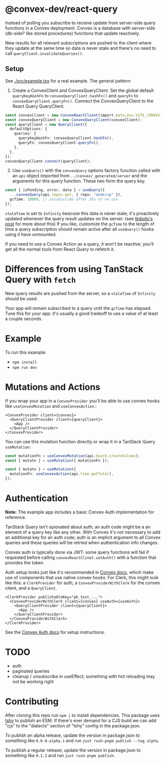 # @convex-dev/react-query

Instead of polling you subscribe to receive update from server-side query
functions in a Convex deployment. Convex is a database with server-side
(db-side? like stored procedures) functions that update reactively.

New results for all relevant subscriptions are pushed to the client where they
update at the same time so data is never stale and there's no need to call
`queryClient.invalidateQueries()`.

## Setup

See [./src/example.tsx](./src/example.tsx) for a real example. The general
pattern:

1. Create a ConvexClient and ConvexQueryClient. Set the global default
   `queryKeyHashFn` to `convexQueryClient.hashFn()` and `queryFn` to
   `convexQueryClient.queryFn()`. Connect the ConvexQueryClient to the React
   Query QueryClient.

```ts
const convexClient = new ConvexReactClient(import.meta.env.VITE_CONVEX_URL);
const convexQueryClient = new ConvexQueryClient(convexClient);
const queryClient = new QueryClient({
  defaultOptions: {
    queries: {
      queryKeyHashFn: convexQueryClient.hashFn(),
      queryFn: convexQueryClient.queryFn(),
    },
  },
});
convexQueryClient.connect(queryClient);
```

2. Use `useQuery()` with the `convexQuery` options factory function called with
   an `api` object imported from `../convex/_generated/server` and the arguments
   for this query function. These two form the query key.

```ts
const { isPending, error, data } = useQuery({
  ...convexQuery(api.repos.get, { repo: "made/up" }),
  gcTime: 10000, // unsubscribe after 10s of no use
});
```

`staleTime` is set to `Infinity` beacuse this data is never stale; it's
proactively updated whenever the query result updates on the server. (see
[tkdodo's post](https://tkdodo.eu/blog/using-web-sockets-with-react-query#increasing-staletime)
for more about this) If you like, customize the `gcTime` to the length of time a
query subscription should remain active after all `useQuery()` hooks using it
have unmounted.

If you need to use a Convex Action as a query, it won't be reactive; you'll get
all the normal tools from React Query to refetch it.

# Differences from using TanStack Query with `fetch`

New query results are pushed from the server, so a `staleTime` of `Infinity`
should be used.

Your app will remain subscribed to a query until the `gcTime` has elapsed. Tune
this for your app: it's usually a good tradeoff to use a value of at least a
couple seconds.

# Example

To run this example:

- `npm install`
- `npm run dev`

# Mutations and Actions

If you wrap your app in a `ConvexProvider` you'll be able to use convex hooks
like `useConvexMutation` and `useConvexAction`.:

```tsx
<ConvexProvider client={convex}>
  <QueryClientProvider client={queryClient}>
    <App />
  </QueryClientProvider>
</ConvexProvider>
```

You can use this mutation function directly or wrap it in a TanStack Query
`useMutation`:

```ts
const mutationFn = useConvexMutation(api.board.createColumn);
const { mutate } = useMutation({ mutationFn });
```

```ts
const { mutate } = useMutation({
  mutationFn: useConvexAction(api.time.getTotal),
});
```

# Authentication

**Note:** The example app includes a basic Convex Auth implementation for
reference.

TanStack Query isn't opionated about auth; an auth code might be a an element of
a query key like any other. With Convex it's not necessary to add an additional
key for an auth code; auth is an implicit argument to all Convex queries and
these queries will be retried when authentication info changes.

Convex auth is typically done via JWT: some query functions will fail if
requested before calling `convexReactClinet.setAuth()` with a function that
provides the token.

Auth setup looks just like it's recommended in
[Convex docs](https://docs.convex.dev/auth), which make use of components that
use native convex hooks. For Clerk, this might look like this: a `ClerkProvider`
for auth, a `ConvexProviderWithClerk` for the convex client, and a
`QueryClient`.

```
<ClerkProvider publishableKey="pk_test_...">
  <ConvexProviderWithClerk client={convex} useAuth={useAuth}>
    <QueryClientProvider client={queryClient}>
      <App />
    </QueryClientProvider>
  </ConvexProviderWithClerk>
</ClerkProvider>
```

See the [Convex Auth docs](https://docs.convex.dev/auth) for setup instructions.

# TODO

- auth
- paginated queries
- cleanup / unsubscribe in useEffect; something with hot reloading may not be
  working right

# Contributing

After cloning this repo run `npm i` to install dependencies. This package uses
[tshy](https://github.com/isaacs/tshy) to publish an ESM. If there's ever demand
for a CJS build we can add "cjs" to the "dialects" section of "tshy" config in
the package.json.

To publish an alpha release, update the version in package.json to something
like `0.0.0-alpha.1` and run `just rush-pnpm publish --tag alpha`.

To publish a regular release, update the version in package.json to something
like `0.1.2` and run `just rush-pnpm publish`.
